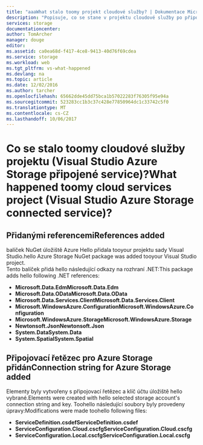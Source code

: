 ```yaml
---
title: "aaaWhat stalo toomy projekt cloudové služby? | Dokumentace Microsoftu"
description: "Popisuje, co se stane v projektu cloudové služby po připojení tooan účtu úložiště Azure pomocí sady Visual Studio připojené služby"
services: storage
documentationcenter: 
author: TomArcher
manager: douge
editor: 
ms.assetid: ca0ea68d-f417-4ce8-9413-40d76f69cdea
ms.service: storage
ms.workload: web
ms.tgt_pltfrm: vs-what-happened
ms.devlang: na
ms.topic: article
ms.date: 12/02/2016
ms.author: tarcher
ms.openlocfilehash: 65662dde45dd75bca1b57022283f76305f95e94a
ms.sourcegitcommit: 523283cc1b3c37c428e77850964dc1c33742c5f0
ms.translationtype: MT
ms.contentlocale: cs-CZ
ms.lasthandoff: 10/06/2017
---
```

# <a name="what-happened-toomy-cloud-services-project-visual-studio-azure-storage-connected-service"></a><span data-ttu-id="114b7-104">Co se stalo toomy cloudové služby projektu (Visual Studio Azure Storage připojené service)?</span><span class="sxs-lookup"><span data-stu-id="114b7-104">What happened toomy cloud services project (Visual Studio Azure Storage connected service)?</span></span>
## <a name="references-added"></a><span data-ttu-id="114b7-105">Přidanými referencemi</span><span class="sxs-lookup"><span data-stu-id="114b7-105">References added</span></span>
<span data-ttu-id="114b7-106">balíček NuGet úložiště Azure Hello přidala tooyour projektu sady Visual Studio.</span><span class="sxs-lookup"><span data-stu-id="114b7-106">hello Azure Storage NuGet package was added tooyour Visual Studio project.</span></span>  
<span data-ttu-id="114b7-107">Tento balíček přidá hello následující odkazy na rozhraní .NET:</span><span class="sxs-lookup"><span data-stu-id="114b7-107">This package adds hello following .NET references:</span></span>

* <span data-ttu-id="114b7-108">**Microsoft.Data.Edm**</span><span class="sxs-lookup"><span data-stu-id="114b7-108">**Microsoft.Data.Edm**</span></span>
* <span data-ttu-id="114b7-109">**Microsoft.Data.OData**</span><span class="sxs-lookup"><span data-stu-id="114b7-109">**Microsoft.Data.OData**</span></span>
* <span data-ttu-id="114b7-110">**Microsoft.Data.Services.Client**</span><span class="sxs-lookup"><span data-stu-id="114b7-110">**Microsoft.Data.Services.Client**</span></span>
* <span data-ttu-id="114b7-111">**Microsoft.WindowsAzure.Configuration**</span><span class="sxs-lookup"><span data-stu-id="114b7-111">**Microsoft.WindowsAzure.Configuration**</span></span>
* <span data-ttu-id="114b7-112">**Microsoft.WindowsAzure.Storage**</span><span class="sxs-lookup"><span data-stu-id="114b7-112">**Microsoft.WindowsAzure.Storage**</span></span>
* <span data-ttu-id="114b7-113">**Newtonsoft.Json**</span><span class="sxs-lookup"><span data-stu-id="114b7-113">**Newtonsoft.Json**</span></span>
* <span data-ttu-id="114b7-114">**System.Data**</span><span class="sxs-lookup"><span data-stu-id="114b7-114">**System.Data**</span></span>
* <span data-ttu-id="114b7-115">**System.Spatial**</span><span class="sxs-lookup"><span data-stu-id="114b7-115">**System.Spatial**</span></span>

## <a name="connection-string-for-azure-storage-added"></a><span data-ttu-id="114b7-116">Připojovací řetězec pro Azure Storage přidán</span><span class="sxs-lookup"><span data-stu-id="114b7-116">Connection string for Azure Storage added</span></span>
<span data-ttu-id="114b7-117">Elementy byly vytvořeny s připojovací řetězec a klíč účtu úložiště hello vybrané.</span><span class="sxs-lookup"><span data-stu-id="114b7-117">Elements were created with hello selected storage account's connection string and key.</span></span> <span data-ttu-id="114b7-118">Toohello následující soubory byly provedeny úpravy:</span><span class="sxs-lookup"><span data-stu-id="114b7-118">Modifications were made toohello following files:</span></span>

* <span data-ttu-id="114b7-119">**ServiceDefinition.csdef**</span><span class="sxs-lookup"><span data-stu-id="114b7-119">**ServiceDefinition.csdef**</span></span>
* <span data-ttu-id="114b7-120">**ServiceConfiguration.Cloud.cscfg**</span><span class="sxs-lookup"><span data-stu-id="114b7-120">**ServiceConfiguration.Cloud.cscfg**</span></span>
* <span data-ttu-id="114b7-121">**ServiceConfiguration.Local.cscfg**</span><span class="sxs-lookup"><span data-stu-id="114b7-121">**ServiceConfiguration.Local.cscfg**</span></span>

